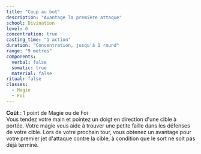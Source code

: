 ```yaml
---
title: "Coup au but"
description: "Avantage la première attaque"
school: Divination
level: 0
concentration: true
casting_time: "1 action"
duration: "Concentration, jusqu'à 1 round"
range: "9 mètres"
components:
  verbal: false
  somatic: true
  material: false
ritual: false
classes:
  - Magie
  - Foi
---
```

**Coût** : 1 point de Magie ou de Foi  
Vous tendez votre main et pointez un doigt en direction d'une cible à portée. Votre magie vous aide à trouver une petite faille dans les défenses de votre cible. Lors de votre prochain tour, vous obtenez un avantage pour votre premier jet d'attaque contre la cible, à condition que le sort ne soit pas déjà terminé.   

